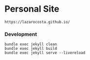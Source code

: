 # Personal Site

`https://lazarocosta.github.io/`

### Development


```
bundle exec jekyll clean
bundle exec jekyll build
bundle exec jekyll serve --livereload 
```

